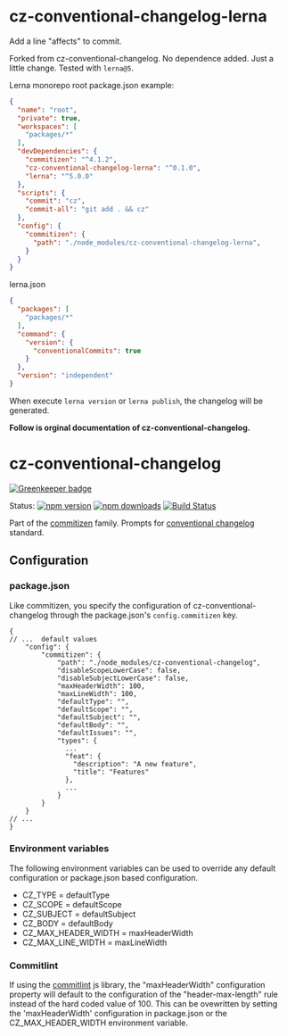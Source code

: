 # cz-conventional-changelog-lerna
Add a line "affects" to commit.

Forked from cz-conventional-changelog. No dependence added. Just a little change. Tested with `lerna@5`.

Lerna monorepo root package.json example:
```json
{
  "name": "root",
  "private": true,
  "workspaces": [
    "packages/*"
  ],
  "devDependencies": {
    "commitizen": "^4.1.2",
    "cz-conventional-changelog-lerna": "^0.1.0",
    "lerna": "^5.0.0"
  },
  "scripts": {
    "commit": "cz",
    "commit-all": "git add . && cz"
  },
  "config": {
    "commitizen": {
      "path": "./node_modules/cz-conventional-changelog-lerna",
    }
  }
}
```

lerna.json
```json
{
  "packages": [
    "packages/*"
  ],
  "command": {
    "version": {
      "conventionalCommits": true
    }
  },
  "version": "independent"
}
```
When execute `lerna version` or `lerna publish`, the changelog will be generated.


**Follow is orginal documentation of cz-conventional-changelog.**
# cz-conventional-changelog

[![Greenkeeper badge](https://badges.greenkeeper.io/commitizen/cz-conventional-changelog.svg)](https://greenkeeper.io/)

Status:
[![npm version](https://img.shields.io/npm/v/cz-conventional-changelog.svg?style=flat-square)](https://www.npmjs.org/package/cz-conventional-changelog)
[![npm downloads](https://img.shields.io/npm/dm/cz-conventional-changelog.svg?style=flat-square)](http://npm-stat.com/charts.html?package=cz-conventional-changelog&from=2015-08-01)
[![Build Status](https://img.shields.io/travis/commitizen/cz-conventional-changelog.svg?style=flat-square)](https://travis-ci.org/commitizen/cz-conventional-changelog)

Part of the [commitizen](https://github.com/commitizen/cz-cli) family. Prompts for [conventional changelog](https://github.com/conventional-changelog/conventional-changelog) standard.

## Configuration

### package.json

Like commitizen, you specify the configuration of cz-conventional-changelog through the package.json's `config.commitizen` key.

```json5
{
// ...  default values
    "config": {
        "commitizen": {
            "path": "./node_modules/cz-conventional-changelog",
            "disableScopeLowerCase": false,
            "disableSubjectLowerCase": false,
            "maxHeaderWidth": 100,
            "maxLineWidth": 100,
            "defaultType": "",
            "defaultScope": "",
            "defaultSubject": "",
            "defaultBody": "",
            "defaultIssues": "",
            "types": {
              ...
              "feat": {
                "description": "A new feature",
                "title": "Features"
              },
              ...
            }
        }
    }
// ...
}
```

### Environment variables

The following environment variables can be used to override any default configuration or package.json based configuration.

* CZ_TYPE = defaultType
* CZ_SCOPE = defaultScope
* CZ_SUBJECT = defaultSubject
* CZ_BODY = defaultBody
* CZ_MAX_HEADER_WIDTH = maxHeaderWidth
* CZ_MAX_LINE_WIDTH = maxLineWidth

### Commitlint

If using the [commitlint](https://github.com/conventional-changelog/commitlint) js library, the "maxHeaderWidth" configuration property will default to the configuration of the "header-max-length" rule instead of the hard coded value of 100.  This can be ovewritten by setting the 'maxHeaderWidth' configuration in package.json or the CZ_MAX_HEADER_WIDTH environment variable.
